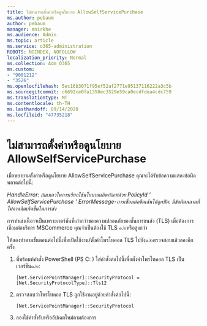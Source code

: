 ```yaml
---
title: ไม่สามารถตั้งค่าหรือดูนโยบาย AllowSelfServicePurchase
ms.author: pebaum
author: pebaum
manager: mnirkhe
ms.audience: Admin
ms.topic: article
ms.service: o365-administration
ROBOTS: NOINDEX, NOFOLLOW
localization_priority: Normal
ms.collection: Adm_O365
ms.custom:
- "9001212"
- "3526"
ms.openlocfilehash: 5ec16b3071f95ef52af2771e95137116222a3c5b
ms.sourcegitcommit: c6692ce0fa1358ec3529e59ca0ecdfdea4cdc759
ms.translationtype: MT
ms.contentlocale: th-TH
ms.lasthandoff: 09/14/2020
ms.locfileid: "47735218"
---
```

# <a name="unable-to-set-or-view-the-allowselfservicepurchase-policy"></a>ไม่สามารถตั้งค่าหรือดูนโยบาย AllowSelfServicePurchase

เมื่อพยายามตั้งค่าหรือดูนโยบาย AllowSelfServicePurchase คุณจะได้รับข้อความแสดงข้อผิดพลาดต่อไปนี้:

*HandleError: ล้มเหลวในการเรียกใช้นโยบายผลิตภัณฑ์ด้วย PolicyId ' AllowSelfServicePurchase ' ErrorMessage-การเชื่อมต่อขีดเส้นใต้ถูกปิด: มีข้อผิดพลาดที่ไม่คาดคิดเกิดขึ้นในการส่ง*

การทำเช่นนี้อาจเป็นเพราะเวอร์ชันที่เก่ากว่าของความปลอดภัยของชั้นการขนส่ง (TLS) เมื่อต้องการเชื่อมต่อบริการ MSCommerce คุณจำเป็นต้องใช้ TLS ๑.๒หรือสูงกว่า  

ให้ลองทำตามขั้นตอนต่อไปนี้เพื่อเปิดใช้งาน/ตั้งค่าโพรโทคอล TLS ไปยัง๑.๒ตรวจสอบแล้วลองอีกครั้ง
 1. ที่พร้อมท์คำสั่ง PowerShell (PS C: \) ใส่คำสั่งต่อไปนี้เพื่อตั้งค่าโพรโทคอล TLS เป็นเวอร์ชัน๑.๒:

    `[Net.ServicePointManager]::SecurityProtocol = [Net.SecurityProtocolType]::Tls12`

2. ตรวจสอบว่าโพรโทคอล TLS ถูกใช้งานอยู่ด้วยคำสั่งต่อไปนี้:

    `[Net.ServicePointManager]::SecurityProtocol` 

3. ลองใช้คำสั่งรับหรืออัปเดตใหม่ตามต้องการ

